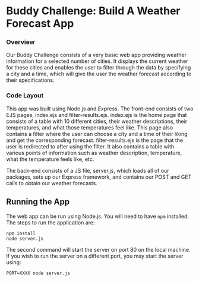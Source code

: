 # Buddy Challenge: Build A Weather Forecast App

### Overview
Our Buddy Challenge consists of a very basic web app providing weather information for a selected number of cities. It displays the current weather for these cities and enables the user to filter through the data by specifying a city and a time, which will give the user the weather forecast according to their specifications.

### Code Layout
This app was built using Node.js and Express. The front-end consists of two EJS pages, index.ejs and filter-results.ejs. index.ejs is the home page that consists of a table with 10 different cities, their weather descriptions, their temperatures, and what those temperatures feel like. This page also contains a filter where the user can choose a city and a time of their liking and get the corresponding forecast. filter-results.ejs is the page that the user is redirected to after using the filter. It also contains a table with various points of information such as weather description, temperature, what the temperature feels like, etc. 

The back-end consists of a JS file, server.js, which loads all of our packages, sets up our Express framework, and contains our POST and GET calls to obtain our weather forecasts. 

## Running the App
The web app can be run using Node.js. You will need to have `npm` installed. The steps to run the application are:

```lang=bash
npm install
node server.js
```

The second command will start the server on port 80 on the local machine. If you wish to run the server on a different port, you may start the server using:

```lang=bash
PORT=XXXX node server.js
```
